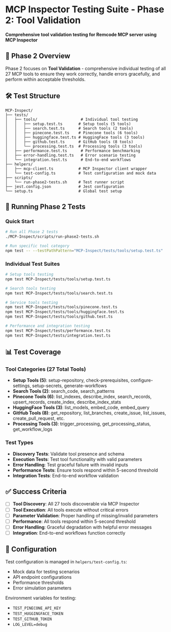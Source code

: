 # MCP Inspector Testing Suite - Phase 2: Tool Validation

**Comprehensive tool validation testing for Remcode MCP server using MCP Inspector**

## 🎯 Phase 2 Overview

Phase 2 focuses on **Tool Validation** - comprehensive individual testing of all 27 MCP tools to ensure they work correctly, handle errors gracefully, and perform within acceptable thresholds.

## 🛠️ Test Structure

```
MCP-Inspect/
├── tests/
│   ├── tools/                   # Individual tool testing
│   │   ├── setup.test.ts       # Setup tools (5 tools)
│   │   ├── search.test.ts      # Search tools (2 tools)
│   │   ├── pinecone.test.ts    # Pinecone tools (6 tools)
│   │   ├── huggingface.test.ts # HuggingFace tools (3 tools)
│   │   ├── github.test.ts      # GitHub tools (8 tools)
│   │   └── processing.test.ts  # Processing tools (3 tools)
│   ├── performance.test.ts      # Performance benchmarking
│   ├── error-handling.test.ts   # Error scenario testing
│   └── integration.test.ts      # End-to-end workflows
├── helpers/
│   ├── mcp-client.ts           # MCP Inspector client wrapper
│   └── test-config.ts          # Test configuration and mock data
├── scripts/
│   └── run-phase2-tests.sh     # Test runner script
├── jest.config.json            # Jest configuration
└── setup.ts                    # Global test setup
```

## 🚀 Running Phase 2 Tests

### Quick Start
```bash
# Run all Phase 2 tests
./MCP-Inspect/scripts/run-phase2-tests.sh

# Run specific tool category
npm test -- --testPathPattern="MCP-Inspect/tests/tools/setup.test.ts"
```

### Individual Test Suites
```bash
# Setup tools testing
npm test MCP-Inspect/tests/tools/setup.test.ts

# Search tools testing  
npm test MCP-Inspect/tests/tools/search.test.ts

# Service tools testing
npm test MCP-Inspect/tests/tools/pinecone.test.ts
npm test MCP-Inspect/tests/tools/huggingface.test.ts
npm test MCP-Inspect/tests/tools/github.test.ts

# Performance and integration testing
npm test MCP-Inspect/tests/performance.test.ts
npm test MCP-Inspect/tests/integration.test.ts
```

## 📊 Test Coverage

### Tool Categories (27 Total Tools)
- **Setup Tools (5)**: setup-repository, check-prerequisites, configure-settings, setup-secrets, generate-workflows
- **Search Tools (2)**: search_code, search_patterns  
- **Pinecone Tools (6)**: list_indexes, describe_index, search_records, upsert_records, create_index, describe_index_stats
- **HuggingFace Tools (3)**: list_models, embed_code, embed_query
- **GitHub Tools (8)**: get_repository, list_branches, create_issue, list_issues, create_pull_request, etc.
- **Processing Tools (3)**: trigger_processing, get_processing_status, get_workflow_logs

### Test Types
- **Discovery Tests**: Validate tool presence and schema
- **Execution Tests**: Test tool functionality with valid parameters
- **Error Handling**: Test graceful failure with invalid inputs
- **Performance Tests**: Ensure tools respond within 5-second threshold
- **Integration Tests**: End-to-end workflow validation

## ✅ Success Criteria

- [ ] **Tool Discovery**: All 27 tools discoverable via MCP Inspector
- [ ] **Tool Execution**: All tools execute without critical errors
- [ ] **Parameter Validation**: Proper handling of missing/invalid parameters
- [ ] **Performance**: All tools respond within 5-second threshold
- [ ] **Error Handling**: Graceful degradation with helpful error messages
- [ ] **Integration**: End-to-end workflows function correctly

## 🔧 Configuration

Test configuration is managed in `helpers/test-config.ts`:
- Mock data for testing scenarios
- API endpoint configurations
- Performance thresholds
- Error simulation parameters

Environment variables for testing:
- `TEST_PINECONE_API_KEY`
- `TEST_HUGGINGFACE_TOKEN` 
- `TEST_GITHUB_TOKEN`
- `LOG_LEVEL=debug`
